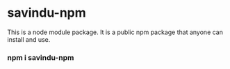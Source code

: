 # savindu-npm
This is a node module package. It is a public npm package that anyone can install and use. 
### npm i savindu-npm
